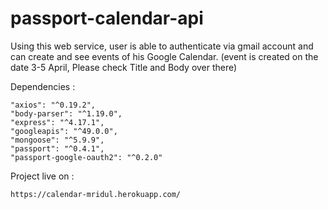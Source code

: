 # passport-calendar-api

Using this web service, user is able to authenticate via gmail account and can create and see events of his Google Calendar.
(event is created on the date 3-5 April, Please check Title and Body over there)

Dependencies : 

    "axios": "^0.19.2",
    "body-parser": "^1.19.0",
    "express": "^4.17.1",
    "googleapis": "^49.0.0",
    "mongoose": "^5.9.9",
    "passport": "^0.4.1",
    "passport-google-oauth2": "^0.2.0"

Project live on :

    https://calendar-mridul.herokuapp.com/

